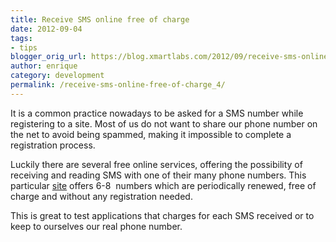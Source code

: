 ```yaml
---
title: Receive SMS online free of charge
date: 2012-09-04
tags:
- tips
blogger_orig_url: https://blog.xmartlabs.com/2012/09/receive-sms-online-free-of-charge_4.html
author: enrique
category: development
permalink: /receive-sms-online-free-of-charge_4/
---
```



<p>
It is a common practice nowadays to be asked for a SMS number while registering to a site. Most of us do not want to share our phone number on the net to avoid being spammed, making it impossible to complete a registration process.
</p>
<p>
Luckily there are several free online services, offering the possibility of receiving and reading SMS with one of their many phone numbers. This particular <a href="https://receive-sms-online.com/" target="_blank">site</a>&nbsp;offers 6-8 &nbsp;numbers
which are periodically renewed, free of charge and without any registration needed.
</p>
This is great to test applications that charges for each SMS received or to keep to ourselves our real phone number.
